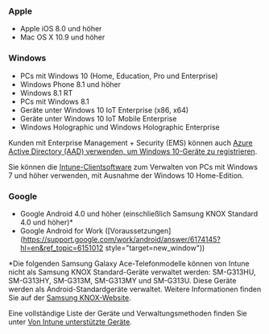 

### <a name="apple"></a>Apple
  - Apple iOS 8.0 und höher
  - Mac OS X 10.9 und höher

### <a name="windows"></a>Windows
  - PCs mit Windows 10 (Home, Education, Pro und Enterprise)
  - Windows Phone 8.1 und höher
  - Windows 8.1 RT
  - PCs mit Windows 8.1
  - Geräte unter Windows 10 IoT Enterprise (x86, x64)
  - Geräte unter Windows 10 IoT Mobile Enterprise
  - Windows Holographic und Windows Holographic Enterprise

  Kunden mit Enterprise Management + Security (EMS) können auch [Azure Active Directory (AAD) verwenden, um Windows 10-Geräte zu registrieren](/intune/deploy-use/set-up-windows-device-management-with-microsoft-intune#azure-active-directory-enrollment).

  Sie können die [Intune-Clientsoftware](https://docs.microsoft.com/intune/deploy-use/manage-windows-pcs-with-microsoft-intune) zum Verwalten von PCs mit Windows 7 und höher verwenden, mit Ausnahme der Windows 10 Home-Edition.

### <a name="google"></a>Google
- Google Android 4.0 und höher (einschließlich Samsung KNOX Standard 4.0 und höher)*
- Google Android for Work ([Voraussetzungen](https://support.google.com/work/android/answer/6174145?hl=en&ref_topic=6151012 style="target=new_window"))

*Die folgenden Samsung Galaxy Ace-Telefonmodelle können von Intune nicht als Samsung KNOX Standard-Geräte verwaltet werden: SM-G313HU, SM-G313HY, SM-G313M, SM-G313MY und SM-G313U. Diese Geräte werden als Android-Standardgeräte verwaltet. Weitere Informationen finden Sie auf der [Samsung KNOX-Website](https://www.samsungknox.com/en).

Eine vollständige Liste der Geräte und Verwaltungsmethoden finden Sie unter [Von Intune unterstützte Geräte](https://docs.microsoft.com/intune/get-started/what-to-know-before-you-start-microsoft-intune#intune-supported-devices).


<!--HONumber=Jan17_HO2-->


